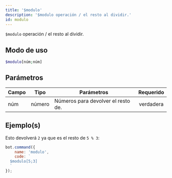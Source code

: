 ```yaml
---
title: '$modulo'
description: '$modulo operación / el resto al dividir.'
id: modulo
---
```


`$modulo` operación / el resto al dividir.

## Modo de uso

```php
$modulo[núm;núm]
```

## Parámetros

| Campo | Tipo   | Parámetros                         | Requerido |
| ----- | ------ | ---------------------------------- |:---------:|
| núm   | número | Números para devolver el resto de. | verdadera |

## Ejemplo(s)

Esto devolverá `2` ya que es el resto de `5 % 3`:

```javascript
bot.command({
    name: 'modulo',
    code: `
  $modulo[5;3]
  `
});
```
